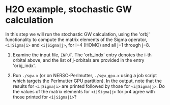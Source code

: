 # H2O example, stochastic GW calculation

In this step we will run the stochastic GW calculation, using the 'orbj'
functionality to compute the matrix elements of the Sigma operator,
`<i|Sigma|i>` and `<i|Sigma|j>`, for i=4 (HOMO) and all j=1 through j=8.

1. Examine the input file, `INPUT`. The 'orb_indx' entry denotes the i-th
   orbital above, and the list of j-orbitals are provided in the entry
   'orbj_indx'.

2. Run `./sgw.x` (or on NERSC-Perlmutter, `./sgw_gpu.x` using a job script
   which targets the Perlmutter GPU partition). In the output, note that the
   results for `<i|Sigma|i>` are printed followed by those for `<i|Sigma|j>`.
   Do the values of the matrix elements for `<i|Sigma|j>` for j=4 agree with
   those printed for `<i|Sigma|i>`?

